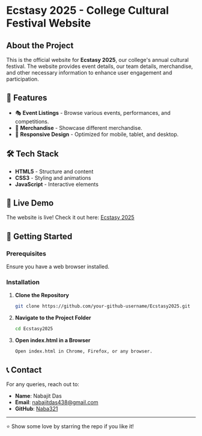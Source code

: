 # Ecstasy 2025 - College Cultural Festival Website

##  About the Project
This is the official  website for **Ecstasy 2025**, our college's annual cultural festival. The website provides event details, our team details, merchandise, and other necessary information to enhance user engagement and participation.

## 🌟 Features
- 🎭 **Event Listings** - Browse various events, performances, and competitions.
- 👕 **Merchandise** - Showcase different merchandise.
- 🎨 **Responsive Design** - Optimized for mobile, tablet, and desktop.

## 🛠️ Tech Stack
- **HTML5** - Structure and content
- **CSS3** - Styling and animations
- **JavaScript** - Interactive elements

## 🚀 Live Demo
The website is live! Check it out here: [Ecstasy 2025](https://cit.ac.in/ecstasy2025/index.html)

## 🚀 Getting Started
### Prerequisites
Ensure you have a web browser installed.

### Installation
1. **Clone the Repository**
   ```sh
   git clone https://github.com/your-github-username/Ecstasy2025.git
   ```
2. **Navigate to the Project Folder**
   ```sh
   cd Ecstasy2025
   ```
3. **Open index.html in a Browser**
   ```
   Open index.html in Chrome, Firefox, or any browser.
   ```

## 📞 Contact
For any queries, reach out to:
- **Name**: Nabajit Das
- **Email**: nabajitdas438@gmail.com
- **GitHub**: [Naba321](https://github.com/Naba321)

---
⭐ Show some love by starring the repo if you like it!


